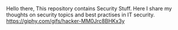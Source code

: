 Hello there, This repository contains Security Stuff. Here I share my thoughts on security topics and best practises in IT security.
https://giphy.com/gifs/hacker-MM0Jrc8BHKx3y
